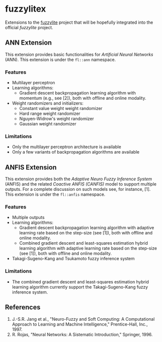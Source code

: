 # fuzzylitex

Extensions to the [fuzzylite](http://www.fuzzylite.com) project that will be hopefully integrated into the official *fuzzylite* project.


## ANN Extension

This extension provides basic functionalities for *Artificial Neural Networks* (ANN).
This extension is under the `fl::ann` namespace.

### Features

- Multilayer perceptron
- Learning algorithms:
    - Gradient descent backpropagation learning algorithm with momentum (e.g., see [2]), both with offline and online modality.
- Weight randomizers and initializers:
    - Constant value weight weight randomizer
    - Hard range weight randomizer
    - Nguyen-Widrow's weight randomizer
    - Gaussian weight randomizer

### Limitations

- Only the multilayer perceptron architecture is available
- Only a few variants of backpropagation algorithms are available

## ANFIS Extension

This extension provides both the *Adaptive Neuro Fuzzy Inference System* (ANFIS) and the related *Coactive ANFIS (CANFIS)* model to support multiple outputs.
For a complete discussion on such models see, for instance, [1].
This extension is under the `fl::anfis` namespace.

### Features

- Multiple outputs
- Learning algorithms:
    - Gradient descent backpropagation learning algorithm with adaptive learning rate based on the step-size (see [1]), both with offline and online modality.
    - Combined gradient descent and least-squares estimation hybrid learning algorithm with adaptive learning rate based on the step-size (see [1]), both with offline and online modality.
- Takagi-Sugeno-Kang and Tsukamoto fuzzy inference system

### Limitations

- The combined gradient descent and least-squares estimation hybrid learning algorithm currently support the Takagi-Sugeno-Kang fuzzy inference system.


## References

1. J.-S.R. Jang et al., "Neuro-Fuzzy and Soft Computing: A Computational Approach to Learning and Machine Intelligence," Prentice-Hall, Inc., 1997.
2. R. Rojas, "Neural Networks: A Sistematic Introduction," Springer, 1996.
